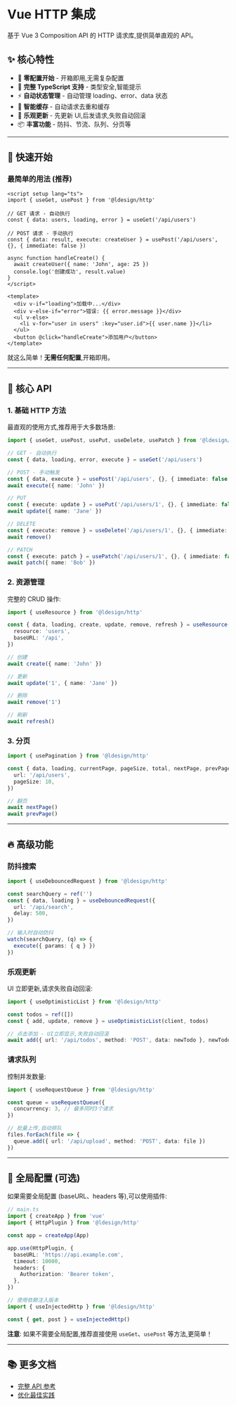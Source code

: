 # Vue HTTP 集成

基于 Vue 3 Composition API 的 HTTP 请求库,提供简单直观的 API。

## ✨ 核心特性

- 🚀 **零配置开始** - 开箱即用,无需复杂配置
- 🎯 **完整 TypeScript 支持** - 类型安全,智能提示
- ⚡️ **自动状态管理** - 自动管理 loading、error、data 状态
- 🔄 **智能缓存** - 自动请求去重和缓存
- 🎪 **乐观更新** - 先更新 UI,后发请求,失败自动回滚
- 📦 **丰富功能** - 防抖、节流、队列、分页等

---

## 🚀 快速开始

### 最简单的用法 (推荐)

```vue
<script setup lang="ts">
import { useGet, usePost } from '@ldesign/http'

// GET 请求 - 自动执行
const { data: users, loading, error } = useGet('/api/users')

// POST 请求 - 手动执行
const { data: result, execute: createUser } = usePost('/api/users', {}, { immediate: false })

async function handleCreate() {
  await createUser({ name: 'John', age: 25 })
  console.log('创建成功', result.value)
}
</script>

<template>
  <div v-if="loading">加载中...</div>
  <div v-else-if="error">错误: {{ error.message }}</div>
  <ul v-else>
    <li v-for="user in users" :key="user.id">{{ user.name }}</li>
  </ul>
  <button @click="handleCreate">添加用户</button>
</template>
```

就这么简单！**无需任何配置**,开箱即用。

---

## 📖 核心 API

### 1. 基础 HTTP 方法

最直观的使用方式,推荐用于大多数场景:

```typescript
import { useGet, usePost, usePut, useDelete, usePatch } from '@ldesign/http'

// GET - 自动执行
const { data, loading, error, execute } = useGet('/api/users')

// POST - 手动触发
const { data, execute } = usePost('/api/users', {}, { immediate: false })
await execute({ name: 'John' })

// PUT
const { execute: update } = usePut('/api/users/1', {}, { immediate: false })
await update({ name: 'Jane' })

// DELETE
const { execute: remove } = useDelete('/api/users/1', {}, { immediate: false })
await remove()

// PATCH
const { execute: patch } = usePatch('/api/users/1', {}, { immediate: false })
await patch({ name: 'Bob' })
```

### 2. 资源管理

完整的 CRUD 操作:

```typescript
import { useResource } from '@ldesign/http'

const { data, loading, create, update, remove, refresh } = useResource({
  resource: 'users',
  baseURL: '/api',
})

// 创建
await create({ name: 'John' })

// 更新
await update('1', { name: 'Jane' })

// 删除
await remove('1')

// 刷新
await refresh()
```

### 3. 分页

```typescript
import { usePagination } from '@ldesign/http'

const { data, loading, currentPage, pageSize, total, nextPage, prevPage } = usePagination({
  url: '/api/users',
  pageSize: 10,
})

// 翻页
await nextPage()
await prevPage()
```

---

## 🔥 高级功能

### 防抖搜索

```typescript
import { useDebouncedRequest } from '@ldesign/http'

const searchQuery = ref('')
const { data, loading } = useDebouncedRequest({
  url: '/api/search',
  delay: 500,
})

// 输入时自动防抖
watch(searchQuery, (q) => {
  execute({ params: { q } })
})
```

### 乐观更新

UI 立即更新,请求失败自动回滚:

```typescript
import { useOptimisticList } from '@ldesign/http'

const todos = ref([])
const { add, update, remove } = useOptimisticList(client, todos)

// 点击添加 - UI立即显示,失败自动回滚
await add({ url: '/api/todos', method: 'POST', data: newTodo }, newTodo)
```

### 请求队列

控制并发数量:

```typescript
import { useRequestQueue } from '@ldesign/http'

const queue = useRequestQueue({
  concurrency: 3, // 最多同时3个请求
})

// 批量上传,自动排队
files.forEach(file => {
  queue.add({ url: '/api/upload', method: 'POST', data: file })
})
```

---

## 🔌 全局配置 (可选)

如果需要全局配置 (baseURL、headers 等),可以使用插件:

```typescript
// main.ts
import { createApp } from 'vue'
import { HttpPlugin } from '@ldesign/http'

const app = createApp(App)

app.use(HttpPlugin, {
  baseURL: 'https://api.example.com',
  timeout: 10000,
  headers: {
    Authorization: 'Bearer token',
  },
})

// 使用依赖注入版本
import { useInjectedHttp } from '@ldesign/http'

const { get, post } = useInjectedHttp()
```

**注意**: 如果不需要全局配置,推荐直接使用 `useGet`、`usePost` 等方法,更简单！

---

## 📚 更多文档

- [完整 API 参考](../../docs/guide/new-features.md)
- [优化最佳实践](../../docs/guide/optimization-report.md)
